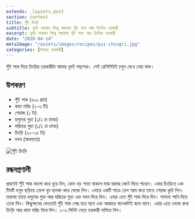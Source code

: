 ```yaml
---
extends: _layouts.post
section: content
title: পুঁই চিংড়ি
subtitle: খুবই সাধারন কিন্তু মজাদার পুঁই শাক আর চিংড়ির তরকারী
excerpt: খুবই সাধারন কিন্তু মজাদার পুঁই শাক আর চিংড়ির তরকারী
date: "2020-04-14"
metaImage: "/assets/images/recipes/pui-chingri.jpg"
categories: [মাছের তরকারী]
---
```


পুঁই শাক দিয়ে চিংড়ির তরকারীটা আমার খুবই পছন্দের। সেই রেসিপিটাই চলুন দেখে নেয়া যাক।

## উপকরণ

- পুঁই শাক (৫০০ গ্রাম)
- কাচা মরিচ (২-৩ টি)
- পেয়াজ (১ টা)
- হলুদের গুড়া (১/২ চা চামচ)
- মরিচের গুড়া (১/২ চা চামচ)
- চিংড়ি (২০-২৫ টা)
- লবন (স্বাদমতো)

![পুঁই চিংড়ি](/assets/images/recipes/pui-chingri.jpg)

## রন্ধনপ্রণালী

প্রথমেই পুঁই শাক ভালো করে ধুয়ে নিন, কোন বড় পাতা থাকলে মাঝ বরাবর কেটে দিতে পারেন। এবার চিংড়িতে এক
টিমটি হলুদ ছড়িয়ে তেলে খুব হালকা করে ভেজে নিন। এবারে একটি পাত্রে তেল গরম করে তাতে পেয়াজ কুচি নিন।
তারপর তাতে হলুদের গুড়া আর মরিচের গুড়া এবং লবন দিয়ে দিন। এবার এতে পুঁই শাক দিয়ে দিন। সামান্য পানি
দিয়ে ঢেকে দিন। কিছুক্ষনের ভেতরেই পুঁই শাক সেদ্ধ হয়ে যাবে এবং আকারে অনেকটাই কমে যাবে। এবার এতে ভেজে
রাখা চিংড়ি আর কাচা মরিচ দিয়ে দিন। ২-৩ মিনিট নেড়ে তরকারী নামিয়ে নিন।
